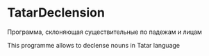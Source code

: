 # TatarDeclension
Программа, склоняющая существительные по падежам и лицам

This programme allows to declense nouns in Tatar language
